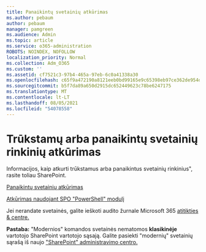 ```yaml
---
title: Panaikintų svetainių atkūrimas
ms.author: pebaum
author: pebaum
manager: pamgreen
ms.audience: Admin
ms.topic: article
ms.service: o365-administration
ROBOTS: NOINDEX, NOFOLLOW
localization_priority: Normal
ms.collection: Adm_O365
ms.custom: ''
ms.assetid: cf7521c3-97b4-465a-97eb-6c0a41338a30
ms.openlocfilehash: c65f9a472190a8121eeb0bd99165e9c65398eb97ce362de954d491078e322f44
ms.sourcegitcommit: b5f7da89a650d2915dc652449623c78be6247175
ms.translationtype: MT
ms.contentlocale: lt-LT
ms.lasthandoff: 08/05/2021
ms.locfileid: "54078558"
---
```

# <a name="recover-missing-or-deleted-site-collections"></a>Trūkstamų arba panaikintų svetainių rinkinių atkūrimas

Informacijos, kaip atkurti trūkstamus arba panaikintus svetainių rinkinius", rasite toliau SharePoint.

[Panaikintų svetainių atkūrimas](https://docs.microsoft.com/sharepoint/restore-deleted-site-collection)

[Atkūrimas naudojant SPO "PowerShell" modulį](https://support.office.com/article/Introduction-to-the-SharePoint-Online-Management-Shell-C16941C3-19B4-4710-8056-34C034493429)

Jei nerandate svetainės, galite ieškoti audito žurnale Microsoft 365 [atitikties &amp; centre.](https://docs.microsoft.com/microsoft-365/compliance/search-the-audit-log-in-security-and-compliance)

**Pastaba:** "Modernios" komandos svetainės nematomos **klasikinėje** vartotojo SharePoint vartotojo sąsają. Galite pasiekti "modernių" svetainių sąrašą iš naujo ["SharePoint" administravimo centro.](https://docs.microsoft.com/sharepoint/get-started-new-admin-center)


